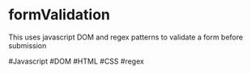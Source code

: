 # formValidation

This uses javascript DOM and regex patterns to validate a form before submission

#Javascript #DOM #HTML #CSS #regex
